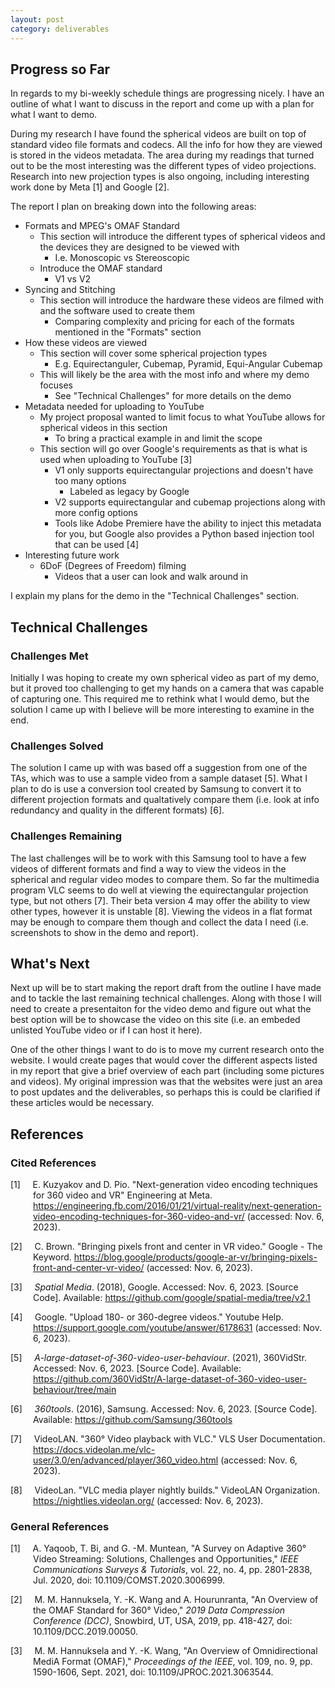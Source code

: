 ```yaml
---
layout: post
category: deliverables
---
```

## Progress so Far
In regards to my bi-weekly schedule things are progressing nicely. I have an outline of what I want to discuss in the report and come up with a plan for what I want to demo.

During my research I have found the spherical videos are built on top of standard video file formats and codecs. All the info for how they are viewed is stored in the videos metadata. The area during my readings that turned out to be the most interesting was the different types of video projections. Research into new projection types is also ongoing, including interesting work done by Meta [1] and Google [2].

The report I plan on breaking down into the following areas:
- Formats and MPEG's OMAF Standard
    - This section will introduce the different types of spherical videos and the devices they are designed to be viewed with
        - I.e. Monoscopic vs Stereoscopic
    - Introduce the OMAF standard
        - V1 vs V2
- Syncing and Stitching
    - This section will introduce the hardware these videos are filmed with and the software used to create them
        - Comparing complexity and pricing for each of the formats mentioned in the "Formats" section
- How these videos are viewed
    - This section will cover some spherical projection types
        - E.g. Equirectanguler, Cubemap, Pyramid, Equi-Angular Cubemap
    - This will likely be the area with the most info and where my demo focuses
        - See "Technical Challenges" for more details on the demo
- Metadata needed for uploading to YouTube
    - My project proposal wanted to limit focus to what YouTube allows for spherical videos in this section
        - To bring a practical example in and limit the scope
    - This section will go over Google's requirements as that is what is used when uploading to YouTube [3]
        - V1 only supports equirectangular projections and doesn't have too many options
            - Labeled as legacy by Google
        - V2 supports equirectangular and cubemap projections along with more config options
        - Tools like Adobe Premiere have the ability to inject this metadata for you, but Google also provides a Python based injection tool that can be used [4]
- Interesting future work
    - 6DoF (Degrees of Freedom) filming
        - Videos that a user can look and walk around in

I explain my plans for the demo in the "Technical Challenges" section.

## Technical Challenges
### Challenges Met
Initially I was hoping to create my own spherical video as part of my demo, but it proved too challenging to get my hands on a camera that was capable of capturing one. This required me to rethink what I would demo, but the solution I came up with I believe will be more interesting to examine in the end.

### Challenges Solved
The solution I came up with was based off a suggestion from one of the TAs, which was to use a sample video from a sample dataset [5]. What I plan to do is use a conversion tool created by Samsung to convert it to different projection formats and qualtatively compare them (i.e. look at info redundancy and quality in the different formats) [6].

### Challenges Remaining
The last challenges will be to work with this Samsung tool to have a few videos of different formats and find a way to view the videos in the spherical and regular video modes to compare them. So far the multimedia program VLC seems to do well at viewing the equirectangular projection type, but not others [7]. Their beta version 4 may offer the ability to view other types, however it is unstable [8]. Viewing the videos in a flat format may be enough to compare them though and collect the data I need (i.e. screenshots to show in the demo and report). 


## What's Next
Next up will be to start making the report draft from the outline I have made and to tackle the last remaining technical challenges. Along with those I will need to create a presentaiton for the video demo and figure out what the best option will be to showcase the video on this site (i.e. an embeded unlisted YouTube video or if I can host it here).

One of the other things I want to do is to move my current research onto the website. I would create pages that would cover the different aspects listed in my report that give a brief overview of each part (including some pictures and videos). My original impression was that the websites were just an area to post updates and the deliverables, so perhaps this is could be clarified if these articles would be necessary.


## References
### Cited References
<div style="text-indent: -36px; padding-left: 36px;">

[1]&nbsp;&nbsp;&nbsp;&nbsp; E. Kuzyakov and D. Pio. "Next-generation video encoding techniques for 360 video and VR" Engineering at Meta. https://engineering.fb.com/2016/01/21/virtual-reality/next-generation-video-encoding-techniques-for-360-video-and-vr/ (accessed: Nov. 6, 2023).

[2]&nbsp;&nbsp;&nbsp;&nbsp; C. Brown. "Bringing pixels front and center in VR video." Google - The Keyword. https://blog.google/products/google-ar-vr/bringing-pixels-front-and-center-vr-video/ (accessed: Nov. 6, 2023).

[3]&nbsp;&nbsp;&nbsp;&nbsp; *Spatial Media*. (2018), Google. Accessed: Nov. 6, 2023. [Source Code]. Available: https://github.com/google/spatial-media/tree/v2.1

[4]&nbsp;&nbsp;&nbsp;&nbsp; Google. "Upload 180- or 360-degree videos." Youtube Help. https://support.google.com/youtube/answer/6178631 (accessed: Nov. 6, 2023).

[5]&nbsp;&nbsp;&nbsp;&nbsp; *A-large-dataset-of-360-video-user-behaviour*. (2021), 360VidStr. Accessed: Nov. 6, 2023. [Source Code]. Available: https://github.com/360VidStr/A-large-dataset-of-360-video-user-behaviour/tree/main

[6]&nbsp;&nbsp;&nbsp;&nbsp; *360tools*. (2016), Samsung. Accessed: Nov. 6, 2023. [Source Code]. Available: https://github.com/Samsung/360tools

[7]&nbsp;&nbsp;&nbsp;&nbsp; VideoLAN. "360° Video playback with VLC." VLS User Documentation. https://docs.videolan.me/vlc-user/3.0/en/advanced/player/360_video.html (accessed: Nov. 6, 2023).

[8]&nbsp;&nbsp;&nbsp;&nbsp; VideoLan. "VLC media player nightly builds." VideoLAN Organization. https://nightlies.videolan.org/ (accessed: Nov. 6, 2023).
</div>

### General References
<div style="text-indent: -36px; padding-left: 36px;">

[1]&nbsp;&nbsp;&nbsp;&nbsp; A. Yaqoob, T. Bi, and G. -M. Muntean, "A Survey on Adaptive 360° Video Streaming: Solutions, Challenges and Opportunities," *IEEE Communications Surveys & Tutorials*, vol. 22, no. 4, pp. 2801-2838, Jul. 2020, doi: 10.1109/COMST.2020.3006999.

[2]&nbsp;&nbsp;&nbsp;&nbsp; M. M. Hannuksela, Y. -K. Wang and A. Hourunranta, "An Overview of the OMAF Standard for 360° Video," *2019 Data Compression Conference (DCC)*, Snowbird, UT, USA, 2019, pp. 418-427, doi: 10.1109/DCC.2019.00050.

[3]&nbsp;&nbsp;&nbsp;&nbsp; M. M. Hannuksela and Y. -K. Wang, "An Overview of Omnidirectional MediA Format (OMAF)," *Proceedings of the IEEE*, vol. 109, no. 9, pp. 1590-1606, Sept. 2021, doi: 10.1109/JPROC.2021.3063544.
</div>